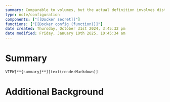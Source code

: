 ```yaml
---
summary: Comparable to volumes, but the actual definition involves distinct platform resources and services.
type: note/configuration
components: ["[[Docker secret]]"]
functions: ["[[Docker config (function)]]"]
date created: Thursday, October 31st 2024, 3:45:32 pm
date modified: Friday, January 10th 2025, 10:45:34 am
---
```

# Summary
`VIEW[**{summary}**][text(renderMarkdown)]`

# Additional Background
